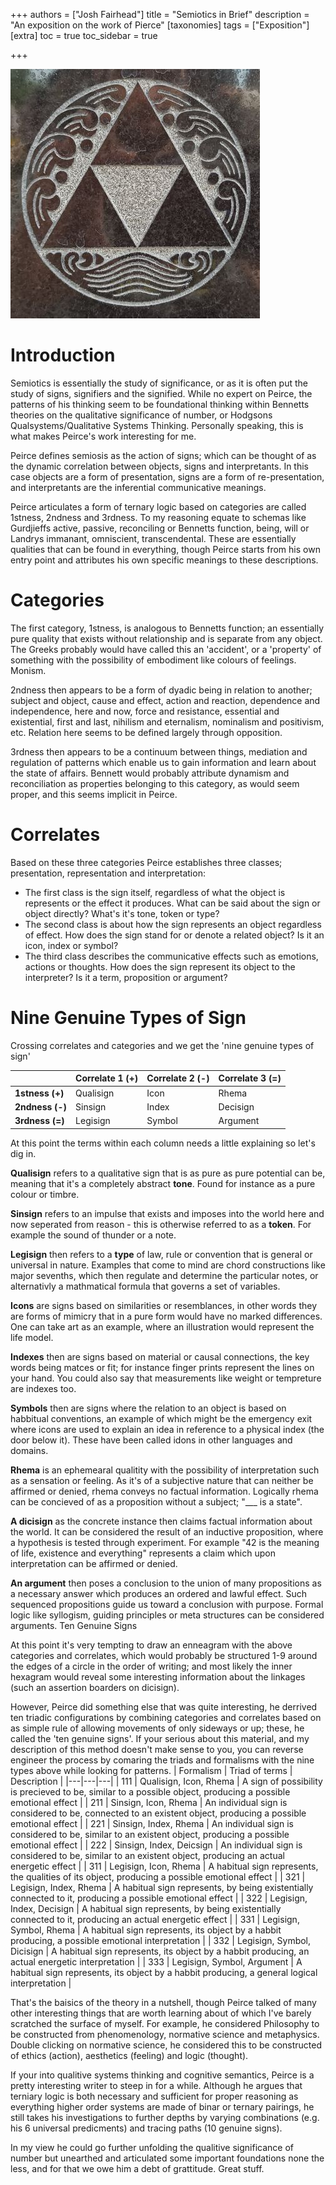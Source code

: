+++
authors = ["Josh Fairhead"]
title = "Semiotics in Brief"
description = "An exposition on the work of Pierce"
[taxonomies]
tags = ["Exposition"]
[extra]
toc = true
toc_sidebar = true

+++

![alt text](Triads.jpg)

# Introduction

Semiotics is essentially the study of significance, or as it is often put the study of signs, signifiers and the signified. While no expert on Peirce, the patterns of his thinking seem to be foundational thinking within Bennetts theories on the qualitative significance of number, or Hodgsons Qualsystems/Qualitative Systems Thinking. Personally speaking, this is what makes Peirce's work interesting for me.

Peirce defines semiosis as the action of signs; which can be thought of as the dynamic correlation between objects, signs and interpretants. In this case objects are a form of presentation, signs are a form of re-presentation, and interpretants are the inferential communicative meanings.

Peirce articulates a form of ternary logic based on categories are called 1stness, 2ndness and 3rdness. To my reasoning equate to schemas like Gurdjieffs active, passive, reconciling or Bennetts function, being, will or Landrys immanant, omniscient, transcendental. These are essentially qualities that can be found in everything, though Peirce starts from his own entry point and attributes his own specific meanings to these descriptions.

# Categories

The first category, 1stness, is analogous to Bennetts function; an essentially pure quality that exists without relationship and is separate from any object. The Greeks probably would have called this an 'accident', or a 'property' of something with the possibility of embodiment like colours of feelings. Monism.

2ndness then appears to be a form of dyadic being in relation to another; subject and object, cause and effect, action and reaction, dependence and independence, here and now, force and resistance, essential and existential, first and last, nihilism and eternalism, nominalism and positivism, etc. Relation here seems to be defined largely through opposition.

3rdness then appears to be a continuum between things, mediation and regulation of patterns which enable us to gain information and learn about the state of affairs. Bennett would probably attribute dynamism and reconciliation as properties belonging to this category, as would seem proper, and this seems implicit in Peirce.

# Correlates

Based on these three categories Peirce establishes three classes; presentation, representation and interpretation:

- The first class is the sign itself, regardless of what the object is represents or the effect it produces. What can be said about the sign or object directly? What's it's tone, token or type?
- The second class is about how the sign represents an object regardless of effect. How does the sign stand for or denote a related object? Is it an icon, index or symbol?
- The third class describes the communicative effects such as emotions, actions or thoughts. How does the sign represent its object to the interpreter? Is it a term, proposition or argument?

# Nine Genuine Types of Sign

Crossing correlates and categories and we get the 'nine genuine types of sign'

| | Correlate 1 (+) | Correlate 2 (-) | Correlate 3 (=) |
|---|---|---|---|
| **1stness (+)** |	Qualisign |	Icon | Rhema |
| **2ndness (-)** |	Sinsign | Index | Decisign | 
| **3rdness (=)** |	Legisign | Symbol | Argument |

At this point the terms within each column needs a little explaining so let's dig in.

**Qualisign** refers to a qualitative sign that is as pure as pure potential can be, meaning that it's a completely abstract **tone**. Found for instance as a pure colour or timbre.

**Sinsign** refers to an impulse that exists and imposes into the world here and now seperated from reason - this is otherwise referred to as a **token**. For example the sound of thunder or a note.

**Legisign** then refers to a **type** of law, rule or convention that is general or universal in nature. Examples that come to mind are chord constructions like major sevenths, which then regulate and determine the particular notes, or alternativly a mathmatical formula that governs a set of variables.

**Icons** are signs based on similarities or resemblances, in other words they are forms of mimicry that in a pure form would have no marked differences. One can take art as an example, where an illustration would represent the life model.

**Indexes** then are signs based on material or causal connections, the key words being matces or fit; for instance finger prints represent the lines on your hand. You could also say that measurements like weight or tempreture are indexes too.

**Symbols** then are signs where the relation to an object is based on habbitual conventions, an example of which might be the emergency exit where icons are used to explain an idea in reference to a physical index (the door below it). These have been called idons in other languages and domains.

**Rhema** is an ephemearal qualitity with the possibility of interpretation such as a sensation or feeling. As it's of a subjective nature that can neither be affirmed or denied, rhema conveys no factual information. Logically rhema can be concieved of as a proposition without a subject; "___ is a state".

**A dicisign** as the concrete instance then claims factual information about the world. It can be considered the result of an inductive proposition, where a hypothesis is tested through experiment. For example "42 is the meaning of life, existence and everything" represents a claim which upon interpretation can be affirmed or denied.

**An argument** then poses a conclusion to the union of many propositions as a necessary answer which produces an ordered and lawful effect. Such sequenced propositions guide us toward a conclusion with purpose. Formal logic like syllogism, guiding principles or meta structures can be considered arguments.
Ten Genuine Signs

At this point it's very tempting to draw an enneagram with the above categories and correlates, which would probably be structured 1-9 around the edges of a circle in the order of writing; and most likely the inner hexagram would reveal some interesting information about the linkages (such an assertion boarders on dicisign).

However, Peirce did something else that was quite interesting, he derrived ten triadic configurations by combining categories and correlates based on as simple rule of allowing movements of only sideways or up; these, he called the 'ten genuine signs'. If your serious about this material, and my description of this method doesn't make sense to you, you can reverse engineer the process by comaring the triads and formalisms with the nine types above while looking for patterns.
| Formalism | Triad of terms | Description |
|---|---|---|
| 111 |	Qualisign, Icon, Rhema | A sign of possibility is precieved to be, similar to a possible object, producing a possible emotional effect |
| 211 |	Sinsign, Icon, Rhema | An individual sign is considered to be, connected to an existent object, producing a possible emotional effect |
| 221 |	Sinsign, Index, Rhema |	An individual sign is considered to be, similar to an existent object, producing a possible emotional effect |
| 222 |	Sinsign, Index, Deicsign | An individual sign is considered to be, similar to an existent object, producing an actual energetic effect |
| 311 |	Legisign, Icon, Rhema | A habitual sign represents, the qualities of its object, producing a possible emotional effect |
| 321 |	Legisign, Index, Rhema | A habitual sign represents, by being existentially connected to it, producing a possible emotional effect |
| 322 |	Legisign, Index, Decisign | A habitual sign represents, by being existentially connected to it, producing an actual energetic effect |
| 331 |	Legisign, Symbol, Rhema | A habitual sign represents, its object by a habbit producing, a possible emotional interpretation |
| 332 |	Legisign, Symbol, Dicisign | A habitual sign represents, its object by a habbit producing, an actual energetic interpretation |
| 333 |	Legisign, Symbol, Argument | A habitual sign represents, its object by a habbit producing, a general logical interpretation | 

That's the baisics of the theory in a nutshell, though Peirce talked of many other interesting things that are worth learning about of which I've barely scratched the surface of myself. For example, he considered Philosophy to be constructed from phenomenology, normative science and metaphysics. Double clicking on normative science, he considered this to be constructed of ethics (action), aesthetics (feeling) and logic (thought).

If your into qualitive systems thinking and cognitive semantics, Peirce is a pretty interesting writer to steep in for a while. Although he argues that terniary logic is both necessary and sufficient for proper reasoning as everything higher order systems are made of binar or ternary pairings, he still takes his investigations to further depths by varying combinations (e.g. his 6 universal predicments) and tracing paths (10 genuine signs).

In my view he could go further unfolding the qualitive significance of number but unearthed and articulated some important foundations none the less, and for that we owe him a debt of grattitude. Great stuff.
